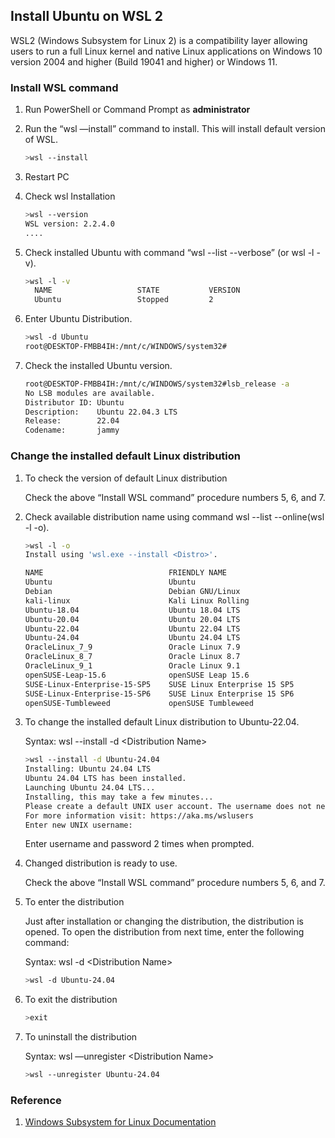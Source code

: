 ## Install Ubuntu on WSL 2

WSL2 (Windows Subsystem for Linux 2) is a compatibility layer allowing users to run a full Linux kernel and native Linux applications on Windows 10 version 2004 and higher (Build 19041 and higher) or Windows 11.

### Install WSL command

1. Run PowerShell or Command Prompt as **administrator**
    
2. Run the “wsl —install” command to install. This will install default version of WSL.
    
    ```bash
    >wsl --install
    ```
    
3. Restart PC
    
4. Check wsl Installation
    
    ```bash
    >wsl --version
    WSL version: 2.2.4.0
    ....
    ```
    
5. Check installed Ubuntu with command “wsl --list --verbose” (or wsl -l -v).
    
    ```bash
    >wsl -l -v
      NAME                   STATE           VERSION
      Ubuntu                 Stopped         2
    ```
    
6. Enter Ubuntu Distribution.
    
    ```bash
    >wsl -d Ubuntu
    root@DESKTOP-FMBB4IH:/mnt/c/WINDOWS/system32#
    ```
    
7. Check the installed Ubuntu version.
    
    ```bash
    root@DESKTOP-FMBB4IH:/mnt/c/WINDOWS/system32#lsb_release -a
    No LSB modules are available.
    Distributor ID: Ubuntu
    Description:    Ubuntu 22.04.3 LTS
    Release:        22.04
    Codename:       jammy
    ```
    

### Change the installed default Linux distribution

1. To check the version of default Linux distribution
    
    Check the above “Install WSL command” procedure numbers 5, 6, and 7.
    
2. Check available distribution name using command wsl --list --online(wsl -l -o).
    
    ```bash
    >wsl -l -o
    Install using 'wsl.exe --install <Distro>'.
    
    NAME                            FRIENDLY NAME
    Ubuntu                          Ubuntu
    Debian                          Debian GNU/Linux
    kali-linux                      Kali Linux Rolling
    Ubuntu-18.04                    Ubuntu 18.04 LTS
    Ubuntu-20.04                    Ubuntu 20.04 LTS
    Ubuntu-22.04                    Ubuntu 22.04 LTS
    Ubuntu-24.04                    Ubuntu 24.04 LTS
    OracleLinux_7_9                 Oracle Linux 7.9
    OracleLinux_8_7                 Oracle Linux 8.7
    OracleLinux_9_1                 Oracle Linux 9.1
    openSUSE-Leap-15.6              openSUSE Leap 15.6
    SUSE-Linux-Enterprise-15-SP5    SUSE Linux Enterprise 15 SP5
    SUSE-Linux-Enterprise-15-SP6    SUSE Linux Enterprise 15 SP6
    openSUSE-Tumbleweed             openSUSE Tumbleweed
    ```
    
3. To change the installed default Linux distribution to Ubuntu-22.04.
    
    Syntax: wsl --install -d &lt;Distribution Name&gt;
    
    ```bash
    >wsl --install -d Ubuntu-24.04
    Installing: Ubuntu 24.04 LTS
    Ubuntu 24.04 LTS has been installed.
    Launching Ubuntu 24.04 LTS...
    Installing, this may take a few minutes...
    Please create a default UNIX user account. The username does not need to match your Windows username.
    For more information visit: https://aka.ms/wslusers
    Enter new UNIX username:
    ```
    
    Enter username and password 2 times when prompted.
    
4. Changed distribution is ready to use.
    
    Check the above “Install WSL command” procedure numbers 5, 6, and 7.
    
5. To enter the distribution
    
    Just after installation or changing the distribution, the distribution is opened. To open the distribution from next time, enter the following command:
    
    Syntax: wsl -d &lt;Distribution Name&gt;
    
    ```bash
    >wsl -d Ubuntu-24.04
    ```
    
6. To exit the distribution
    
    ```bash
    >exit
    ```
    
7. To uninstall the distribution
    
    Syntax: wsl —unregister &lt;Distribution Name&gt;
    
    ```bash
    >wsl --unregister Ubuntu-24.04
    ```
    

### Reference

1. [Windows Subsystem for Linux Documentation](https://learn.microsoft.com/en-us/windows/wsl/)